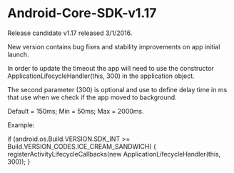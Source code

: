 # Android-Core-SDK-v1.17

Release candidate v1.17 released 3/1/2016.

New version contains bug fixes and stability improvements on app initial launch.

In order to update the timeout the app will need to use the constructor ApplicationLifecycleHandler(this, 300) in the application object.

The second parameter (300) is optional and use to define delay time in ms that use when we check if the app moved to background. 

Default = 150ms; Min = 50ms; Max = 2000ms. 

Example:

if (android.os.Build.VERSION.SDK_INT >= Build.VERSION_CODES.ICE_CREAM_SANDWICH) {
    registerActivityLifecycleCallbacks(new ApplicationLifecycleHandler(this, 300));
}
